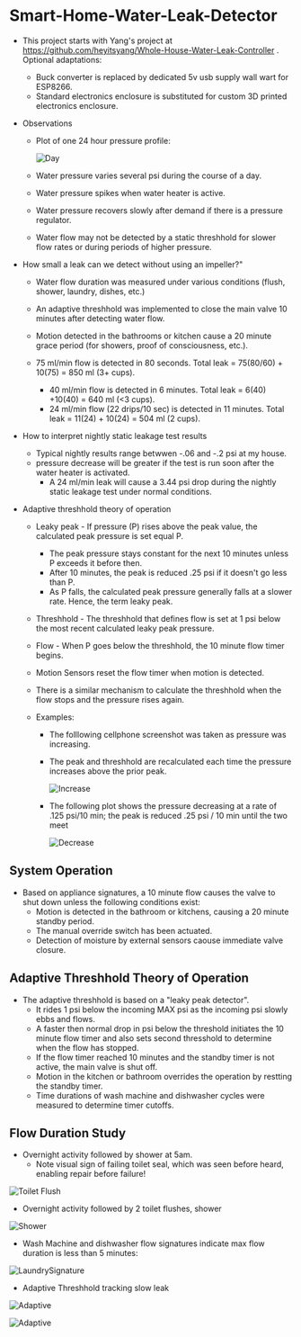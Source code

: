# Smart-Home-Water-Leak-Detector

- This project starts with Yang's project at https://github.com/heyitsyang/Whole-House-Water-Leak-Controller .  Optional adaptations:
	- Buck converter is replaced by dedicated 5v usb supply wall wart for ESP8266.
  	- Standard electronics enclosure is substituted for custom 3D printed electronics enclosure.

- Observations
	- Plot of one 24 hour pressure profile:
  
	  ![Day](media/20240108_DAY_Plot.jpg)

  	- Water pressure varies several psi during the course of a day.
  	- Water pressure spikes when water heater is active.
  	- Water pressure recovers slowly after demand if there is a pressure regulator.
  	- Water flow may not be detected by a static threshhold for slower flow rates or during periods of higher pressure.
  	  
- How small a leak can we detect without using an impeller?"
	- Water flow duration was measured under various conditions (flush, shower, laundry, dishes, etc.)
	- An adaptive threshhold was implemented to close the main valve 10 minutes after detecting water flow.
 	- Motion detected in the bathrooms or kitchen cause a 20 minute grace period (for showers, proof of consciousness, etc.).
   
 	- 75 ml/min flow is detected in 80 seconds. Total leak = 75(80/60) + 10(75) = 850 ml (3+ cups).
        - 40 ml/min flow is detected in 6 minutes.  Total leak = 6(40) +10(40) = 640 ml (<3 cups). 
       	- 24 ml/min flow (22 drips/10 sec) is detected in 11 minutes.  Total leak = 11(24) + 10(24) = 504 ml (2 cups).
  
- How to interpret nightly static leakage test results
	- Typical nightly results range betwwen -.06 and -.2 psi at my house.
 	- pressure decrease will be greater if the test is run soon after the water heater is activated. 
    	- A 24 ml/min leak will cause a 3.44 psi drop during the nightly static leakage test under normal conditions.
    
- Adaptive threshhold theory of operation
  	- Leaky peak - If pressure (P) rises above the peak value, the calculated peak pressure is set equal P.
  		- The peak pressure stays constant for the next 10 minutes unless P exceeds it before then.
  	 	- After 10 minutes, the peak is reduced .25 psi if it doesn't go less than P.
  		- As P falls, the calculated peak pressure generally falls at a slower rate.  Hence, the term leaky peak.
  	- Threshhold - The threshhold that defines flow is set at 1 psi below the most recent calculated leaky peak pressure.
  	- Flow - When P goes below the threshhold, the 10 minute flow timer begins.
  	- Motion Sensors reset the flow timer when motion is detected.
  	 
  	- There is a similar mechanism to calculate the threshhold when the flow stops and the pressure rises again.
  
  - Examples:
  	- The folllowing cellphone screenshot was taken as pressure was increasing.
   	- The peak and threshhold are recalculated each time the pressure increases above the prior peak.

	  ![Increase](media/20240104_165739%20Home%20p%20Incr.jpg)

	- The following plot shows the pressure decreasing at a rate of .125 psi/10 min; the peak is reduced .25 psi / 10 min until the two meet

	  ![Decrease](media/20240104_174717%20G%20p%20decr.jpg)
 
## System Operation
- Based on appliance signatures, a 10 minute flow causes the valve to shut down unless the following conditions exist:
	- Motion is detected in the bathroom or kitchens, causing a 20 minute standby period.
	- The manual override switch has been actuated.
	- Detection of moisture by external sensors caouse immediate valve closure.

## Adaptive Threshhold Theory of Operation
- The adaptive threshhold is based on a "leaky peak detector".
 	- It rides 1 psi below the incoming MAX psi as the incoming psi slowly ebbs and flows.
  	- A faster then normal drop in psi below the threshold initiates the 10 minute flow timer and also sets second thresshold to determine when the flow has stopped.
   	- If the flow timer reached 10 minutes and the standby timer is not active, the main valve is shut off.
   	- Motion in the kitchen or bathroom overrides the operation by restting the standby timer.
   	- Time durations of wash machine and dishwasher cycles were measured to determine timer cutoffs.




## Flow Duration Study
- Overnight activity followed by shower at 5am.
	- Note visual sign of failing toilet seal, which was seen before heard, enabling repair before failure!
   
![Toilet Flush](media/ToiLeak.jpg)

- Overnight activity followed by 2 toilet flushes, shower

![Shower](media/ToiLeak2.jpg)

- Wash Machine and dishwasher flow signatures indicate max flow duration is less than 5 minutes:

![LaundrySignature](media/LaundrySignature.jpg)

- Adaptive Threshhold tracking slow leak
  
![Adaptive](media/AdaptiveThreshhold2.jpg)

![Adaptive](media/AdaptiveThreshhold.jpg)





